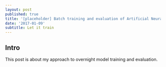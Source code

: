 ```yaml
---
layout: post
published: true
title: '[placeholder] Batch training and evaluation of Artificial Neural Networks'
date: '2017-01-09'
subtitle: Let it train
---
```

## Intro

This post is about my approach to overnight model training and evaluation.